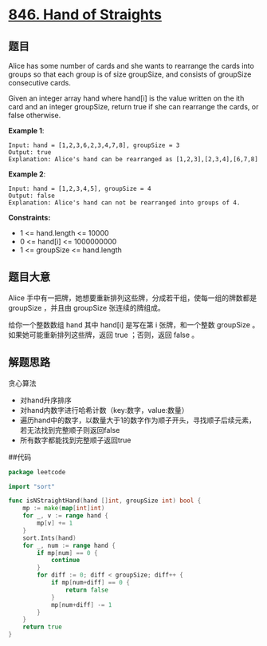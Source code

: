 # [846. Hand of Straights](https://leetcode-cn.com/problems/hand-of-straights/)

## 题目

Alice has some number of cards and she wants to rearrange the cards into groups so that each group is of size groupSize, and consists of groupSize consecutive cards.

Given an integer array hand where hand[i] is the value written on the ith card and an integer groupSize, return true if she can rearrange the cards, or false otherwise.

**Example 1**:

    Input: hand = [1,2,3,6,2,3,4,7,8], groupSize = 3
    Output: true
    Explanation: Alice's hand can be rearranged as [1,2,3],[2,3,4],[6,7,8]

**Example 2**:

    Input: hand = [1,2,3,4,5], groupSize = 4
    Output: false
    Explanation: Alice's hand can not be rearranged into groups of 4.

**Constraints:**

- 1 <= hand.length <= 10000
- 0 <= hand[i] <= 1000000000
- 1 <= groupSize <= hand.length

## 题目大意

Alice 手中有一把牌，她想要重新排列这些牌，分成若干组，使每一组的牌数都是 groupSize ，并且由 groupSize 张连续的牌组成。

给你一个整数数组 hand 其中 hand[i] 是写在第 i 张牌，和一个整数 groupSize 。如果她可能重新排列这些牌，返回 true ；否则，返回 false 。

## 解题思路

贪心算法

- 对hand升序排序
- 对hand内数字进行哈希计数（key:数字，value:数量）
- 遍历hand中的数字，以数量大于1的数字作为顺子开头，寻找顺子后续元素，若无法找到完整顺子则返回false
- 所有数字都能找到完整顺子返回true

##代码

```go
package leetcode

import "sort"

func isNStraightHand(hand []int, groupSize int) bool {
	mp := make(map[int]int)
	for _, v := range hand {
		mp[v] += 1
	}
	sort.Ints(hand)
	for _, num := range hand {
		if mp[num] == 0 {
			continue
		}
		for diff := 0; diff < groupSize; diff++ {
			if mp[num+diff] == 0 {
				return false
			}
			mp[num+diff] -= 1
		}
	}
	return true
}
```